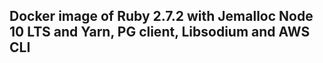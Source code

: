 ## Docker image of Ruby 2.7.2 with Jemalloc Node 10 LTS and Yarn, PG client, Libsodium and AWS CLI


